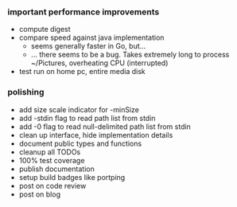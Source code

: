 ### important performance improvements

- compute digest
- compare speed against java implementation
    - seems generally faster in Go, but...
    - ... there seems to be a bug. Takes extremely long
     to process ~/Pictures, overheating CPU (interrupted)
- test run on home pc, entire media disk

### polishing

- add size scale indicator for -minSize
- add -stdin flag to read path list from stdin
- add -0 flag to read null-delimited path list from stdin
- clean up interface, hide implementation details
- document public types and functions
- cleanup all TODOs
- 100% test coverage
- publish documentation
- setup build badges like portping
- post on code review
- post on blog
